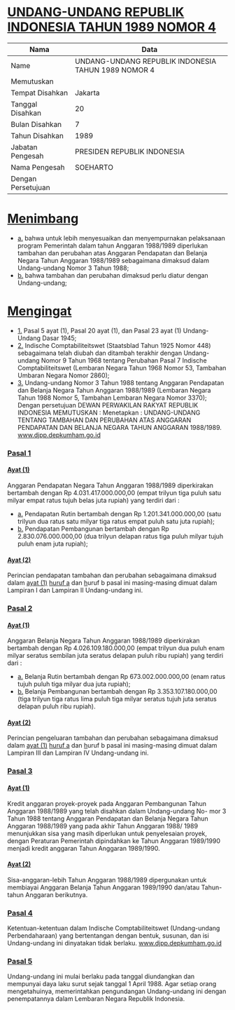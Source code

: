 # [UNDANG-UNDANG REPUBLIK INDONESIA TAHUN 1989 NOMOR 4](http://example.org/legal/document/uu/1989/4)

| Nama | Data |
| ------ | ----- |
|Name|UNDANG-UNDANG REPUBLIK INDONESIA TAHUN 1989 NOMOR 4|
|Memutuskan||
|Tempat Disahkan|Jakarta|
|Tanggal Disahkan|20|
|Bulan Disahkan|7|
|Tahun Disahkan|1989|
|Jabatan Pengesah|PRESIDEN REPUBLIK INDONESIA|
|Nama Pengesah|SOEHARTO|
|Dengan Persetujuan||
# [Menimbang](http://example.org/legal/document/uu/1989/4/menimbang)

* [a.](http://example.org/legal/document/uu/1989/4/menimbang/point/a) bahwa untuk lebih menyesuaikan dan menyempurnakan pelaksanaan program Pemerintah dalam tahun Anggaran 1988/1989 diperlukan tambahan dan perubahan atas Anggaran Pendapatan dan Belanja Negara Tahun Anggaran 1988/1989 sebagaimana dimaksud dalam Undang-undang Nomor 3 Tahun 1988;
* [b.](http://example.org/legal/document/uu/1989/4/menimbang/point/b) bahwa tambahan dan perubahan dimaksud perlu diatur dengan Undang-undang;
# [Mengingat](http://example.org/legal/document/uu/1989/4/mengingat)

* [1.](http://example.org/legal/document/uu/1989/4/mengingat/point/0001) Pasal 5 ayat (1), Pasal 20 ayat (1), dan Pasal 23 ayat (1) Undang- Undang Dasar 1945;
* [2.](http://example.org/legal/document/uu/1989/4/mengingat/point/0002) Indische Comptabiliteitswet (Staatsblad Tahun 1925 Nomor 448) sebagaimana telah diubah dan ditambah terakhir dengan Undang- undang Nomor 9 Tahun 1968 tentang Perubahan Pasal 7 Indische Comptabiliteitswet (Lembaran Negara Tahun 1968 Nomor 53, Tambahan Umbaran Negara Nomor 2860);
* [3.](http://example.org/legal/document/uu/1989/4/mengingat/point/0003) Undang-undang Nomor 3 Tahun 1988 tentang Anggaran Pendapatan dan Belanja Negara Tahun Anggaran 1988/1989 (Lembaran Negara Tahun 1988 Nomor 5, Tambahan Lembaran Negara Nomor 3370); Dengan persetujuan DEWAN PERWAKILAN RAKYAT REPUBLIK INDONESIA MEMUTUSKAN : Menetapkan : UNDANG-UNDANG TENTANG TAMBAHAN DAN PERUBAHAN ATAS ANGGARAN PENDAPATAN DAN BELANJA NEGARA TAHUN ANGGARAN 1988/1989. www.djpp.depkumham.go.id

### [Pasal 1](http://example.org/legal/document/uu/1989/4/pasal/0001)

#### [Ayat (1)](http://example.org/legal/document/uu/1989/4/pasal/0001/version/19890720/ayat/0001)
Anggaran Pendapatan Negara Tahun Anggaran 1988/1989 diperkirakan bertambah dengan Rp 4.031.417.000.000,00 (empat trilyun tiga puluh satu milyar empat ratus tujuh belas juta rupiah) yang terdiri dari :
* [a.](http://example.org/legal/document/uu/1989/4/pasal/0001/version/19890720/ayat/0001/point/a) Pendapatan Rutin bertambah dengan Rp 1.201.341.000.000,00 (satu trilyun dua ratus satu milyar tiga ratus empat puluh satu juta rupiah);
* [b.](http://example.org/legal/document/uu/1989/4/pasal/0001/version/19890720/ayat/0001/point/b) Pendapatan Pembangunan bertambah dengan Rp 2.830.076.000.000,00 (dua trilyun delapan ratus tiga puluh milyar tujuh puluh enam juta rupiah);

#### [Ayat (2)](http://example.org/legal/document/uu/1989/4/pasal/0001/version/19890720/ayat/0002)
Perincian pendapatan tambahan dan perubahan sebagaimana dimaksud dalam [ayat (1)](http://example.org/legal/document/uu/1989/4/pasal/0001/version/19890720/ayat/0001) [huruf a](http://example.org/legal/document/uu/1989/4/pasal/0001/version/19890720/point/a) dan [h](http://example.org/legal/document/uu/1989/4/pasal/0001/version/19890720/ayat/0001/point/b)uruf b pasal ini masing-masing dimuat dalam Lampiran I dan Lampiran II Undang-undang ini.


### [Pasal 2](http://example.org/legal/document/uu/1989/4/pasal/0002)

#### [Ayat (1)](http://example.org/legal/document/uu/1989/4/pasal/0002/version/19890720/ayat/0001)
Anggaran Belanja Negara Tahun Anggaran 1988/1989 diperkirakan bertambah dengan Rp 4.026.109.180.000,00 (empat trilyun dua puluh enam milyar seratus sembilan juta seratus delapan puluh ribu rupiah) yang terdiri dari :
* [a.](http://example.org/legal/document/uu/1989/4/pasal/0002/version/19890720/ayat/0001/point/a) Belanja Rutin bertambah dengan Rp 673.002.000.000,00 (enam ratus tujuh puluh tiga milyar dua juta rupiah);
* [b.](http://example.org/legal/document/uu/1989/4/pasal/0002/version/19890720/ayat/0001/point/b) Belanja Pembangunan bertambah dengan Rp 3.353.107.180.000,00 (tiga trilyun tiga ratus lima puluh tiga milyar seratus tujuh juta seratus delapan puluh ribu rupiah).

#### [Ayat (2)](http://example.org/legal/document/uu/1989/4/pasal/0002/version/19890720/ayat/0002)
Perincian pengeluaran tambahan dan perubahan sebagaimana dimaksud dalam [ayat (1)](http://example.org/legal/document/uu/1989/4/pasal/0002/version/19890720/ayat/0001) [huruf a](http://example.org/legal/document/uu/1989/4/pasal/0002/version/19890720/point/a) dan [h](http://example.org/legal/document/uu/1989/4/pasal/0002/version/19890720/ayat/0001/point/b)uruf b pasal ini masing-masing dimuat dalam Lampiran III dan Lampiran IV Undang-undang ini.


### [Pasal 3](http://example.org/legal/document/uu/1989/4/pasal/0003)

#### [Ayat (1)](http://example.org/legal/document/uu/1989/4/pasal/0003/version/19890720/ayat/0001)
Kredit anggaran proyek-proyek pada Anggaran Pembangunan Tahun Anggaran 1988/1989 yang telah disahkan dalam Undang-undang No- mor 3 Tahun 1988 tentang Anggaran Pendapatan dan Belanja Negara Tahun Anggaran 1988/1989 yang pada akhir Tahun Anggaran 1988/ 1989 menunjukkan sisa yang masih diperlukan untuk penyelesaian proyek, dengan Peraturan Pemerintah dipindahkan ke Tahun Anggaran 1989/1990 menjadi kredit anggaran Tahun Anggaran 1989/1990.

#### [Ayat (2)](http://example.org/legal/document/uu/1989/4/pasal/0003/version/19890720/ayat/0002)
Sisa-anggaran-lebih Tahun Anggaran 1988/1989 dipergunakan untuk membiayai Anggaran Belanja Tahun Anggaran 1989/1990 dan/atau Tahun-tahun Anggaran berikutnya.


### [Pasal 4](http://example.org/legal/document/uu/1989/4/pasal/0004)
Ketentuan-ketentuan dalam Indische Comptabiliteitswet (Undang-undang Perbendaharaan) yang bertentangan dengan bentuk, susunan, dan isi Undang-undang ini dinyatakan tidak berlaku. www.djpp.depkumham.go.id


### [Pasal 5](http://example.org/legal/document/uu/1989/4/pasal/0005)
Undang-undang ini mulai berlaku pada tanggal diundangkan dan mempunyai daya laku surut sejak tanggal 1 April 1988. Agar setiap orang mengetahuinya, memerintahkan pengundangan Undang-undang ini dengan penempatannya dalam Lembaran Negara Republik Indonesia.
